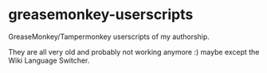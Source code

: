 greasemonkey-userscripts
========================

GreaseMonkey/Tampermonkey userscripts of my authorship.

They are all very old and probably not working anymore :) maybe except the Wiki Language Switcher.
